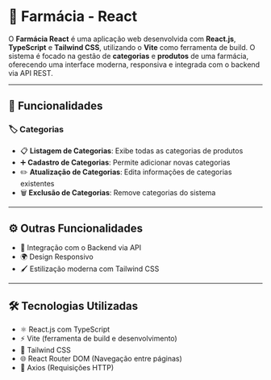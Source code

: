 # 💊 Farmácia - React

O **Farmácia React** é uma aplicação web desenvolvida com **React.js**, **TypeScript** e **Tailwind CSS**, utilizando o **Vite** como ferramenta de build. O sistema é focado na gestão de **categorias** e **produtos** de uma farmácia, oferecendo uma interface moderna, responsiva e integrada com o backend via API REST.

---

## 📌 Funcionalidades

### 🏷️ Categorias  
- 📋 **Listagem de Categorias**: Exibe todas as categorias de produtos  
- ➕ **Cadastro de Categorias**: Permite adicionar novas categorias  
- ✏️ **Atualização de Categorias**: Edita informações de categorias existentes  
- 🗑️ **Exclusão de Categorias**: Remove categorias do sistema  

---

## ⚙️ Outras Funcionalidades
- 🔗 Integração com o Backend via API
- 🌍 Design Responsivo
- 🖌️ Estilização moderna com Tailwind CSS

---

## 🛠️ Tecnologias Utilizadas
- ⚛️ React.js com TypeScript
- ⚡ Vite (ferramenta de build e desenvolvimento)
- 💨 Tailwind CSS
- 🌐 React Router DOM (Navegação entre páginas)
- 🔁 Axios (Requisições HTTP)




